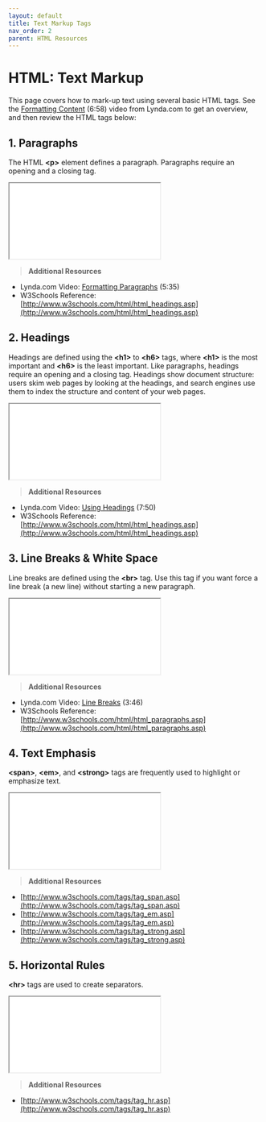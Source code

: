 ```yaml
---
layout: default
title: Text Markup Tags
nav_order: 2
parent: HTML Resources
---
```


# HTML: Text Markup
This page covers how to mark-up text using several basic HTML tags. See the [Formatting Content](http://www.lynda.com/HTML-tutorials/Formatting-content-HTML/170427/196141-4.html) (6:58) video from Lynda.com to get an overview, and then review the HTML tags below:

## 1. Paragraphs
The HTML **&lt;p&gt;** element defines a paragraph. Paragraphs require an opening and a closing tag.

<iframe src="//codepen.io/vanwars/embed/ZOLxOP/?theme-id=18654&default-tab=html,result" allowfullscreen="true" class="codepen-frame"></iframe>


> **Additional Resources**
* Lynda.com Video: [Formatting Paragraphs](http://www.lynda.com/HTML-tutorials/Formatting-paragraphs/170427/196143-4.html) (5:35)
* W3Schools Reference: [http://www.w3schools.com/html/html_headings.asp](http://www.w3schools.com/html/html_headings.asp)

## 2. Headings
Headings are defined using the **&lt;h1&gt;** to **&lt;h6&gt;** tags, where **&lt;h1&gt;** is the most important and **&lt;h6&gt;** is the least important. Like paragraphs, headings require an opening and a closing tag. Headings show document structure: users skim web pages by looking at the headings, and search engines use them to index the structure and content of your web pages.

<iframe src="//codepen.io/vanwars/embed/BzprzJ/?theme-id=18654&default-tab=html,result" allowfullscreen="true" class="codepen-frame"></iframe>

> **Additional Resources**
* Lynda.com Video: [Using Headings](http://www.lynda.com/HTML-tutorials/Using-headings/170427/196142-4.html) (7:50)
* W3Schools Reference: [http://www.w3schools.com/html/html_headings.asp](http://www.w3schools.com/html/html_headings.asp)

## 3. Line Breaks & White Space
Line breaks are defined using the **&lt;br&gt;** tag. Use this tag if you want force a line break (a new line) without starting a new paragraph.

<iframe src="//codepen.io/vanwars/embed/XKpQNN/?theme-id=18654&default-tab=html,result" allowfullscreen="true" class="codepen-frame"></iframe>

> **Additional Resources**
* Lynda.com Video: [Line Breaks](http://www.lynda.com/HTML-tutorials/Controlling-line-breaks/170427/196144-4.html) (3:46)
* W3Schools Reference: [http://www.w3schools.com/html/html_paragraphs.asp](http://www.w3schools.com/html/html_paragraphs.asp)

## 4. Text Emphasis
**&lt;span&gt;**, **&lt;em&gt;**, and **&lt;strong&gt;** tags are frequently used to highlight or emphasize text.

<iframe src="//codepen.io/vanwars/embed/JKEVby/?theme-id=18654&default-tab=html,result" allowfullscreen="true" class="codepen-frame"></iframe>

> **Additional Resources**
* [http://www.w3schools.com/tags/tag_span.asp](http://www.w3schools.com/tags/tag_span.asp)
* [http://www.w3schools.com/tags/tag_em.asp](http://www.w3schools.com/tags/tag_em.asp)
* [http://www.w3schools.com/tags/tag_strong.asp](http://www.w3schools.com/tags/tag_strong.asp)

## 5. Horizontal Rules
**&lt;hr&gt;** tags are used to create separators.

<iframe src="//codepen.io/vanwars/embed/PzWgWX/?theme-id=18654&default-tab=html,result" allowfullscreen="true" class="codepen-frame"></iframe>


> **Additional Resources**
* [http://www.w3schools.com/tags/tag_hr.asp](http://www.w3schools.com/tags/tag_hr.asp)
